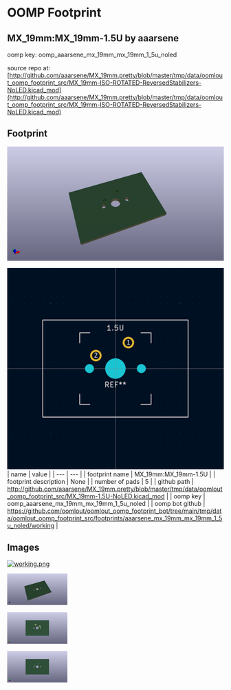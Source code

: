 # OOMP Footprint  
## MX_19mm:MX_19mm-1.5U  by aaarsene  
  
oomp key: oomp_aaarsene_mx_19mm_mx_19mm_1_5u_noled  
  
source repo at: [http://github.com/aaarsene/MX_19mm.pretty/blob/master/tmp/data/oomlout_oomp_footprint_src/MX_19mm-ISO-ROTATED-ReversedStabilizers-NoLED.kicad_mod](http://github.com/aaarsene/MX_19mm.pretty/blob/master/tmp/data/oomlout_oomp_footprint_src/MX_19mm-ISO-ROTATED-ReversedStabilizers-NoLED.kicad_mod)  
## Footprint  
  
[![working_kicad_pcb_3d.png](working_kicad_pcb_3d_600.png)](working_kicad_pcb_3d.png)  
  
[![working.png](working_600.png)](working.png)  
| name | value | 
| --- | --- | 
| footprint name | MX_19mm:MX_19mm-1.5U | 
| footprint description | None | 
| number of pads | 5 | 
| github path | http://github.com/aaarsene/MX_19mm.pretty/blob/master/tmp/data/oomlout_oomp_footprint_src/MX_19mm-1.5U-NoLED.kicad_mod | 
| oomp key | oomp_aaarsene_mx_19mm_mx_19mm_1_5u_noled | 
| oomp bot github | https://github.com/oomlout/oomlout_oomp_footprint_bot/tree/main/tmp/data/oomlout_oomp_footprint_src/footprints/aaarsene_mx_19mm_mx_19mm_1_5u_noled/working | 
## Images  
  
[![working.png](working_140.png)](working.png)  
  
[![working_kicad_pcb_3d.png](working_kicad_pcb_3d_140.png)](working_kicad_pcb_3d.png)  
  
[![working_kicad_pcb_3d_back.png](working_kicad_pcb_3d_back_140.png)](working_kicad_pcb_3d_back.png)  
  
[![working_kicad_pcb_3d_front.png](working_kicad_pcb_3d_front_140.png)](working_kicad_pcb_3d_front.png)  
